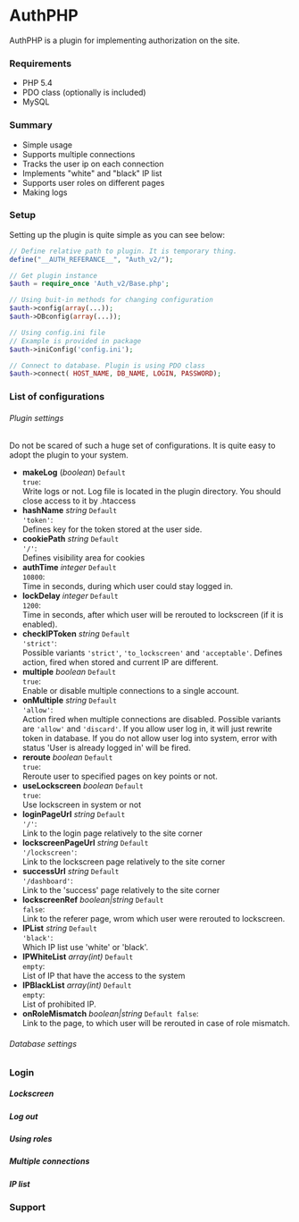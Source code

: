 # AuthPHP
AuthPHP is a plugin for implementing authorization on the site.

### Requirements
- PHP 5.4
- PDO class (optionally is included)
- MySQL

### Summary
- Simple usage
- Supports multiple connections
- Tracks the user ip on each connection
- Implements "white" and "black" IP list
- Supports user roles on different pages
- Making logs 

### Setup
Setting up the plugin is quite simple as you can see below:
```php
// Define relative path to plugin. It is temporary thing.
define("__AUTH_REFERANCE__", "Auth_v2/");

// Get plugin instance
$auth = require_once 'Auth_v2/Base.php';

// Using buit-in methods for changing configuration
$auth->config(array(...));
$auth->DBconfig(array(...));

// Using config.ini file
// Example is provided in package
$auth->iniConfig('config.ini');

// Connect to database. Plugin is using PDO class
$auth->connect( HOST_NAME, DB_NAME, LOGIN, PASSWORD);
```

### List of configurations
###### Plugin settings
Do not be scared of such a huge set of configurations. It is quite easy to adopt the plugin to your system.

- **makeLog** (*boolean*) <code>Default true</code>:<br> Write logs or not. Log file is located in the plugin directory. You should close access to it by .htaccess
- **hashName** *string* <code>Default 'token'</code>:<br> Defines key for the token stored at the user side.
- **cookiePath** *string* <code>Default '/'</code>:<br> Defines visibility area for cookies
- **authTime** *integer* <code>Default 10800</code>:<br> Time in seconds, during which user could stay logged in.
- **lockDelay** *integer* <code>Default 1200</code>:<br> Time in seconds, after which user will be rerouted to lockscreen (if it is enabled).
- **checkIPToken** *string* <code>Default 'strict'</code>:<br> Possible variants <code>'strict'</code>, <code>'to_lockscreen'</code> and <code>'acceptable'</code>. Defines action, fired when stored and current IP are different.
- **multiple** *boolean* <code>Default true</code>:<br> Enable or disable multiple connections to a single account.
- **onMultiple** *string* <code>Default 'allow'</code>:<br> Action fired when multiple connections are disabled. Possible variants are <code>'allow'</code> and <code>'discard'</code>. If you allow user log in, it will just rewrite token in database. If you do not allow user log into system, error with status 'User is already logged in' will be fired.
- **reroute** *boolean* <code>Default true</code>:<br> Reroute user to specified pages on key points or not.
- **useLockscreen** *boolean* <code>Default true</code>:<br> Use lockscreen in system or not
- **loginPageUrl** *string* <code>Default '/'</code>:<br> Link to the login page relatively to the site corner
- **lockscreenPageUrl** *string* <code>Default '/lockscreen'</code>:<br> Link to the lockscreen page relatively to the site corner
- **successUrl** *string* <code>Default '/dashboard'</code>:<br> Link to the 'success' page relatively to the site corner
- **lockscreenRef** *boolean|string* <code>Default false</code>:<br> Link to the referer page, wrom which user were rerouted to lockscreen.
- **IPList** *string* <code>Default 'black'</code>:<br> Which IP list use 'white' or 'black'.
- **IPWhiteList** *array(int)* <code>Default empty</code>:<br> List of IP that have the access to the system
- **IPBlackList** *array(int)* <code>Default empty</code>:<br> List of prohibited IP.
- **onRoleMismatch** *boolean|string* <code>Default false</code>:<br> Link to the page, to which user will be rerouted in case of role mismatch.

###### Database settings

### Login


##### Lockscreen

##### Log out

##### Using roles

##### Multiple connections

##### IP list

### Support
